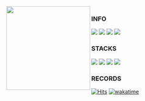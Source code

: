 <!-- <img src="./header.svg">
![hanryang-animation-high](https://github.com/071yoon/071yoon/assets/66371206/5774d753-0050-469e-aee1-04f797e974bf) -->

<!-- 🏫 Konkuk Univ. Smart Vehicle Engineering 2017.03 ~ 2020.12

🏫 Konkuk Univ. ICT Engineering 2021.03 ~

🧑🏼‍💻 42Seoul Cadet 2021.11 ~ 2022.05

🧑🏼‍💻 SW Mastero 13th 2022.04 ~ 2022.12 -->


<!--![Your Repository's Stats](https://github-readme-stats.vercel.app/api?username=071yoon&show_icons=true)-->

<img align='left' src='https://github.com/071yoon/071yoon/assets/66371206/315c484d-38a7-4863-859a-420b648a9e0c' width='220'>

### INFO

<a href="https://yeonggi.notion.site/YeongGi-s-Scratch-9085f2628b87451a9e19e655c9c5bd5e" target="_blank"><img src="https://img.shields.io/badge/Notion-FFFFFF?style=flat&logo=Notion&logoColor=000000"/></a> <a href="https://071yoon.github.io" target="_blank"><img src="https://img.shields.io/badge/github.io-FFFFFF?style=flat&logo=github&logoColor=000000"/></a>  <a href="https://velog.io/@071yoon" target="_blank"><img src="https://img.shields.io/badge/velog-20C997?style=flat&logo=velog&logoColor=white"/></a>  <a href="https://071yoon.github.io/about" target="_blank"><img src="https://img.shields.io/badge/>aboutme<-BE312E?style=flat&logoColor=white"/></a> 

### STACKS

<img src="https://img.shields.io/badge/React-20232A?style=for-the-badge&logo=react&logoColor=61DAFB"> <img src="https://img.shields.io/badge/C-00599C?style=for-the-badge&logo=c&logoColor=white"> <img src="https://img.shields.io/badge/C%2B%2B-00599C?style=for-the-badge&logo=c%2B%2B&logoColor=white"> <img src="https://img.shields.io/badge/TypeScript-007ACC?style=for-the-badge&logo=typescript&logoColor=white">

### RECORDS

[![Hits](https://hits.seeyoufarm.com/api/count/incr/badge.svg?url=https%3A%2F%2Fwww.github.com%2F071yoon%2F&count_bg=%2379C83D&title_bg=%23555555&icon=&icon_color=%23E7E7E7&title=hits&edge_flat=false)](https://hits.seeyoufarm.com)  [![wakatime](https://wakatime.com/badge/user/4292264a-e9dd-4cc1-8ab6-1ada6ddb177a.svg)](https://wakatime.com/@4292264a-e9dd-4cc1-8ab6-1ada6ddb177a)

<!-- [![Solved.ac 프로필](http://mazassumnida.wtf/api/v2/generate_badge?boj=dbs3924)](https://solved.ac/dbs3924) [![Top Langs](https://github-readme-stats.vercel.app/api/top-langs/?username=071yoon&exclude_repo=Matching-App-via-MBTI,071yoon.github.io&layout=compact)](https://github.com/071yoon/github-readme-stats) -->

<!--
![071yoon's GitHub stats](https://github-readme-stats.vercel.app/api?username=071yoon&show_icons=true&theme=radical)
[![yeoyoon's 42 stats](https://badge42.herokuapp.com/api/stats/yeoyoon?cursus=C%20Piscine)](https://github.com/JaeSeoKim/badge42)
 [![071yoon's github stats](https://github-readme-stats.vercel.app/api?username=071yoon)](https://github.com/anuraghazra/github-readme-stats)

**071yoon/071yoon** is a ✨ _special_ ✨ repository because its `README.md` (this file) appears on your GitHub profile.

Here are some ideas to get you started:

- 🔭 I’m currently working on ...
- 🌱 I’m currently learning ...
- 👯 I’m looking to collaborate on ...
- 🤔 I’m looking for help with ...
- 💬 Ask me about ...
- 📫 How to reach me: ...
- 😄 Pronouns: ...
- ⚡ Fun fact: ...
-->
